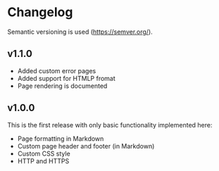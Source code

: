# Changelog
Semantic versioning is used (https://semver.org/).

## v1.1.0
- Added custom error pages
- Added support for HTMLP fromat
- Page rendering is documented

## v1.0.0
This is the first release with only basic functionality implemented here:
- Page formatting in Markdown
- Custom page header and footer (in Markdown)
- Custom CSS style
- HTTP and HTTPS
